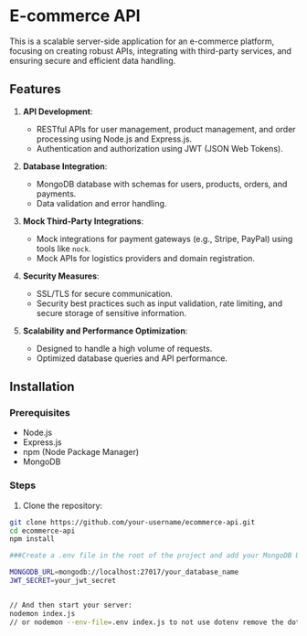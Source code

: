 # E-commerce API

This is a scalable server-side application for an e-commerce platform, focusing on creating robust APIs, integrating with third-party services, and ensuring secure and efficient data handling.

## Features

1. **API Development**:
    - RESTful APIs for user management, product management, and order processing using Node.js and Express.js.
    - Authentication and authorization using JWT (JSON Web Tokens).

2. **Database Integration**:
    - MongoDB database with schemas for users, products, orders, and payments.
    - Data validation and error handling.

3. **Mock Third-Party Integrations**:
    - Mock integrations for payment gateways (e.g., Stripe, PayPal) using tools like `nock`.
    - Mock APIs for logistics providers and domain registration.

4. **Security Measures**:
    - SSL/TLS for secure communication.
    - Security best practices such as input validation, rate limiting, and secure storage of sensitive information.

5. **Scalability and Performance Optimization**:
    - Designed to handle a high volume of requests.
    - Optimized database queries and API performance.

## Installation

### Prerequisites

- Node.js
- Express.js
- npm (Node Package Manager)
- MongoDB

### Steps

1. Clone the repository:

```sh
git clone https://github.com/your-username/ecommerce-api.git
cd ecommerce-api
npm install

###Create a .env file in the root of the project and add your MongoDB URL and other environment variables:

MONGODB_URL=mongodb://localhost:27017/your_database_name
JWT_SECRET=your_jwt_secret


// And then start your server:
nodemon index.js
// or nodemon --env-file=.env index.js to not use dotenv remove the dotenv part from project.
